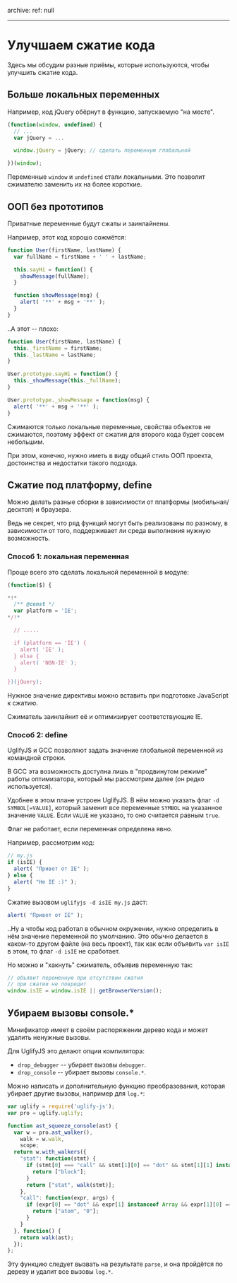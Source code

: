 archive:
  ref: null

---

# Улучшаем сжатие кода

Здесь мы обсудим разные приёмы, которые используются, чтобы улучшить сжатие кода.

## Больше локальных переменных

Например, код jQuery обёрнут в  функцию, запускаемую "на месте".

```js
(function(window, undefined) {
  // ...
  var jQuery = ...

  window.jQuery = jQuery; // сделать переменную глобальной

})(window);
```

Переменные `window` и `undefined` стали локальными. Это позволит сжимателю заменить их на более короткие.

## ООП без прототипов

Приватные переменные будут сжаты и заинлайнены.

Например, этот код хорошо сожмётся:

```js
function User(firstName, lastName) {
  var fullName = firstName + ' ' + lastName;

  this.sayHi = function() {
    showMessage(fullName);
  }

  function showMessage(msg) {
    alert( '**' + msg + '**' );
  }
}
```

..А этот -- плохо:

```js
function User(firstName, lastName) {
  this._firstName = firstName;
  this._lastName = lastName;
}

User.prototype.sayHi = function() {
  this._showMessage(this._fullName);
}

User.prototype._showMessage = function(msg) {
  alert( '**' + msg + '**' );
}
```

Сжимаются только локальные переменные, свойства объектов не сжимаются, поэтому эффект от сжатия для второго кода будет совсем небольшим.

При этом, конечно, нужно иметь в виду общий стиль ООП проекта, достоинства и недостатки такого подхода.

## Сжатие под платформу, define

Можно делать разные сборки в зависимости от платформы (мобильная/десктоп) и браузера.

Ведь не секрет, что ряд функций могут быть реализованы по разному, в зависимости от того, поддерживает ли среда выполнения нужную возможность.

### Способ 1: локальная переменная

Проще всего это сделать локальной переменной в модуле:

```js
(function($) {

*!*
  /** @const */
  var platform = 'IE';
*/!*

  // .....

  if (platform == 'IE') {
    alert( 'IE' );
  } else {
    alert( 'NON-IE' );
  }

})(jQuery);
```

Нужное значение директивы можно вставить при подготовке JavaScript к сжатию.

Сжиматель заинлайнит её и оптимизирует соответствующие IE.

### Способ 2: define

UglifyJS и GCC позволяют задать значение глобальной переменной из командной строки.

В GCC эта возможность доступна лишь в "продвинутом режиме" работы оптимизатора, который мы рассмотрим далее (он редко используется).

Удобнее в этом плане устроен UglifyJS. В нём можно указать флаг `-d SYMBOL[=VALUE]`, который заменит все переменные `SYMBOL` на указанное значение `VALUE`. Если `VALUE` не указано, то оно считается равным `true`.

Флаг не работает, если переменная определена явно.

Например, рассмотрим код:

```js
// my.js
if (isIE) {
  alert( "Привет от IE" );
} else {
  alert( "Не IE :)" );
}
```

Сжатие вызовом `uglifyjs -d isIE my.js` даст:

```js
alert( "Привет от IE" );
```

..Ну а чтобы код работал в обычном окружении, нужно определить в нём значение переменной по умолчанию. Это обычно делается в каком-то другом файле (на весь проект), так как если объявить `var isIE` в этом, то флаг `-d isIE` не сработает.

Но можно и "хакнуть" сжиматель, объявив переменную так:

```js
// объявит переменную при отсутствии сжатия
// при сжатии не повредит
window.isIE = window.isIE || getBrowserVersion();
```

## Убираем вызовы console.*

Минификатор имеет в своём распоряжении дерево кода и может удалить ненужные вызовы.

Для UglifyJS это делают опции компилятора:

- `drop_debugger` -- убирает вызовы `debugger`.
- `drop_console` -- убирает вызовы `console.*`.

Можно написать и дополнительную функцию преобразования, которая убирает другие вызовы, например для `log.*`:

```js
var uglify = require('uglify-js');
var pro = uglify.uglify;

function ast_squeeze_console(ast) {
  var w = pro.ast_walker(),
    walk = w.walk,
    scope;
  return w.with_walkers({
    "stat": function(stmt) {
      if (stmt[0] === "call" && stmt[1][0] == "dot" && stmt[1][1] instanceof Array && stmt[1][1][0] == 'name' && stmt[1][1][1] == "log") {
        return ["block"];
      }
      return ["stat", walk(stmt)];
    },
    "call": function(expr, args) {
      if (expr[0] == "dot" && expr[1] instanceof Array && expr[1][0] == 'name' && expr[1][1] == "console") {
        return ["atom", "0"];
      }
    }
  }, function() {
    return walk(ast);
  });
};
```

Эту функцию следует вызвать на результате `parse`, и она пройдётся по дереву и удалит все вызовы `log.*`.

